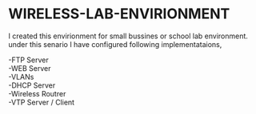 # WIRELESS-LAB-ENVIRIONMENT
I created this envirionment for small bussines or school lab environment. under this senario I have configured following implementataions,

-FTP Server  
-WEB Server  
-VLANs  
-DHCP Server  
-Wireless Routrer  
-VTP Server / Client  

